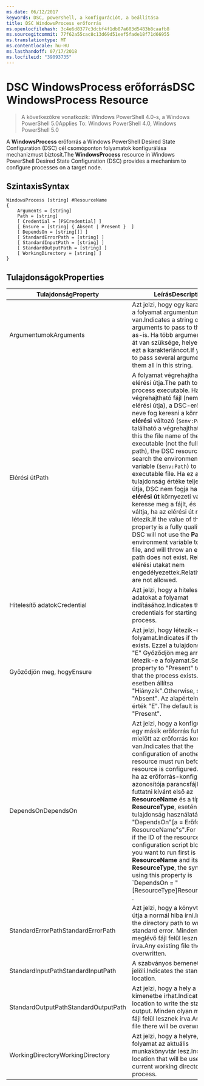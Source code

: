 ```yaml
---
ms.date: 06/12/2017
keywords: DSC, powershell, a konfigurációt, a beállítása
title: DSC WindowsProcess erőforrás
ms.openlocfilehash: 3c4e6d8377c3dcbf4f1db87a603d5483b8caafb8
ms.sourcegitcommit: 77f62a55cac8c13d69d51eef5fade18f71d66955
ms.translationtype: MT
ms.contentlocale: hu-HU
ms.lasthandoff: 07/17/2018
ms.locfileid: "39093735"
---
```

# <a name="dsc-windowsprocess-resource"></a><span data-ttu-id="c0fc3-103">DSC WindowsProcess erőforrás</span><span class="sxs-lookup"><span data-stu-id="c0fc3-103">DSC WindowsProcess Resource</span></span>

> <span data-ttu-id="c0fc3-104">A következőkre vonatkozik: Windows PowerShell 4.0-s, a Windows PowerShell 5.0</span><span class="sxs-lookup"><span data-stu-id="c0fc3-104">Applies To: Windows PowerShell 4.0, Windows PowerShell 5.0</span></span>

<span data-ttu-id="c0fc3-105">A **WindowsProcess** erőforrás a Windows PowerShell Desired State Configuration (DSC) cél csomóponton folyamatok konfigurálása mechanizmust biztosít.</span><span class="sxs-lookup"><span data-stu-id="c0fc3-105">The **WindowsProcess** resource in Windows PowerShell Desired State Configuration (DSC) provides a mechanism to configure processes on a target node.</span></span>

## <a name="syntax"></a><span data-ttu-id="c0fc3-106">Szintaxis</span><span class="sxs-lookup"><span data-stu-id="c0fc3-106">Syntax</span></span>

```
WindowsProcess [string] #ResourceName
{
    Arguments = [string]
    Path = [string]
    [ Credential = [PSCredential] ]
    [ Ensure = [string] { Absent | Present }  ]
    [ DependsOn = [string[]] ]
    [ StandardErrorPath = [string] ]
    [ StandardInputPath = [string] ]
    [ StandardOutputPath = [string] ]
    [ WorkingDirectory = [string] ]
}
```

## <a name="properties"></a><span data-ttu-id="c0fc3-107">Tulajdonságok</span><span class="sxs-lookup"><span data-stu-id="c0fc3-107">Properties</span></span>

|  <span data-ttu-id="c0fc3-108">Tulajdonság</span><span class="sxs-lookup"><span data-stu-id="c0fc3-108">Property</span></span>  |  <span data-ttu-id="c0fc3-109">Leírás</span><span class="sxs-lookup"><span data-stu-id="c0fc3-109">Description</span></span>   |
|---|---|
| <span data-ttu-id="c0fc3-110">Argumentumok</span><span class="sxs-lookup"><span data-stu-id="c0fc3-110">Arguments</span></span>| <span data-ttu-id="c0fc3-111">Azt jelzi, hogy egy karakterlánc, a folyamat argumentumokat-van.</span><span class="sxs-lookup"><span data-stu-id="c0fc3-111">Indicates a string of arguments to pass to the process as-is.</span></span> <span data-ttu-id="c0fc3-112">Ha több argumentumokat át van szüksége, helyezi őket az ezt a karakterláncot.</span><span class="sxs-lookup"><span data-stu-id="c0fc3-112">If you need to pass several arguments, put them all in this string.</span></span>|
| <span data-ttu-id="c0fc3-113">Elérési út</span><span class="sxs-lookup"><span data-stu-id="c0fc3-113">Path</span></span>| <span data-ttu-id="c0fc3-114">A folyamat végrehajtható fájl elérési útja.</span><span class="sxs-lookup"><span data-stu-id="c0fc3-114">The path to the process executable.</span></span> <span data-ttu-id="c0fc3-115">Ha ez a végrehajtható fájl (nem teljes elérési útja), a DSC-erőforrás neve fog keresni a környezet **elérési** változó (`$env:Path`) található a végrehajtható fájl.</span><span class="sxs-lookup"><span data-stu-id="c0fc3-115">If this the file name of the executable (not the fully qualified path), the DSC resource will search the environment **Path** variable (`$env:Path`) to find the executable file.</span></span> <span data-ttu-id="c0fc3-116">Ha ez a tulajdonság értéke teljes elérési útja, DSC nem fogja használni a **elérési út** környezeti változót, keresse meg a fájlt, és hibát váltja, ha az elérési út nem létezik.</span><span class="sxs-lookup"><span data-stu-id="c0fc3-116">If the value of this property is a fully qualified path, DSC will not use the **Path** environment variable to find the file, and will throw an error if the path does not exist.</span></span> <span data-ttu-id="c0fc3-117">Relatív elérési utakat nem engedélyezettek.</span><span class="sxs-lookup"><span data-stu-id="c0fc3-117">Relative paths are not allowed.</span></span>|
| <span data-ttu-id="c0fc3-118">Hitelesítő adatok</span><span class="sxs-lookup"><span data-stu-id="c0fc3-118">Credential</span></span>| <span data-ttu-id="c0fc3-119">Azt jelzi, hogy a hitelesítő adatokat a folyamat indításához.</span><span class="sxs-lookup"><span data-stu-id="c0fc3-119">Indicates the credentials for starting the process.</span></span>|
| <span data-ttu-id="c0fc3-120">Győződjön meg, hogy</span><span class="sxs-lookup"><span data-stu-id="c0fc3-120">Ensure</span></span>| <span data-ttu-id="c0fc3-121">Azt jelzi, hogy létezik-e a folyamat.</span><span class="sxs-lookup"><span data-stu-id="c0fc3-121">Indicates if the process exists.</span></span> <span data-ttu-id="c0fc3-122">Ezzel a tulajdonsággal, "E" Győződjön meg arról, hogy létezik-e a folyamat.</span><span class="sxs-lookup"><span data-stu-id="c0fc3-122">Set this property to "Present" to ensure that the process exists.</span></span> <span data-ttu-id="c0fc3-123">Ellenkező esetben állítsa "Hiányzik".</span><span class="sxs-lookup"><span data-stu-id="c0fc3-123">Otherwise, set it to "Absent".</span></span> <span data-ttu-id="c0fc3-124">Az alapértelmezett érték "E".</span><span class="sxs-lookup"><span data-stu-id="c0fc3-124">The default is "Present".</span></span>|
| <span data-ttu-id="c0fc3-125">DependsOn</span><span class="sxs-lookup"><span data-stu-id="c0fc3-125">DependsOn</span></span> | <span data-ttu-id="c0fc3-126">Azt jelzi, hogy a konfigurációt egy másik erőforrás futtatnia kell, mielőtt az erőforrás konfigurálva van.</span><span class="sxs-lookup"><span data-stu-id="c0fc3-126">Indicates that the configuration of another resource must run before this resource is configured.</span></span> <span data-ttu-id="c0fc3-127">Például, ha az erőforrás-konfiguráció azonosítója parancsfájl-blokk futtatni kívánt első az **ResourceName** és a típusa **ResourceType**, esetén ez a tulajdonság használatával "DependsOn"[a = Erőforrástípus] ResourceName"s".</span><span class="sxs-lookup"><span data-stu-id="c0fc3-127">For example, if the ID of the resource configuration script block that you want to run first is **ResourceName** and its type is **ResourceType**, the syntax for using this property is \`DependsOn = "[ResourceType]ResourceName"\`\` .</span></span>|
| <span data-ttu-id="c0fc3-128">StandardErrorPath</span><span class="sxs-lookup"><span data-stu-id="c0fc3-128">StandardErrorPath</span></span>| <span data-ttu-id="c0fc3-129">Azt jelzi, hogy a könyvtár elérési útja a normál hiba írni.</span><span class="sxs-lookup"><span data-stu-id="c0fc3-129">Indicates the directory path to write the standard error.</span></span> <span data-ttu-id="c0fc3-130">Minden olyan meglévő fájl felül lesznek írva.</span><span class="sxs-lookup"><span data-stu-id="c0fc3-130">Any existing file there will be overwritten.</span></span>|
| <span data-ttu-id="c0fc3-131">StandardInputPath</span><span class="sxs-lookup"><span data-stu-id="c0fc3-131">StandardInputPath</span></span>| <span data-ttu-id="c0fc3-132">A szabványos bemeneti helyét jelöli.</span><span class="sxs-lookup"><span data-stu-id="c0fc3-132">Indicates the standard input location.</span></span>|
| <span data-ttu-id="c0fc3-133">StandardOutputPath</span><span class="sxs-lookup"><span data-stu-id="c0fc3-133">StandardOutputPath</span></span>| <span data-ttu-id="c0fc3-134">Azt jelzi, hogy a hely a normál a kimenetbe írhat.</span><span class="sxs-lookup"><span data-stu-id="c0fc3-134">Indicates the location to write the standard output.</span></span> <span data-ttu-id="c0fc3-135">Minden olyan meglévő fájl felül lesznek írva.</span><span class="sxs-lookup"><span data-stu-id="c0fc3-135">Any existing file there will be overwritten.</span></span>|
| <span data-ttu-id="c0fc3-136">WorkingDirectory</span><span class="sxs-lookup"><span data-stu-id="c0fc3-136">WorkingDirectory</span></span>| <span data-ttu-id="c0fc3-137">Azt jelzi, hogy a helyre, amely a folyamat az aktuális munkakönyvtár lesz.</span><span class="sxs-lookup"><span data-stu-id="c0fc3-137">Indicates the location that will be used as the current working directory for the process.</span></span>|